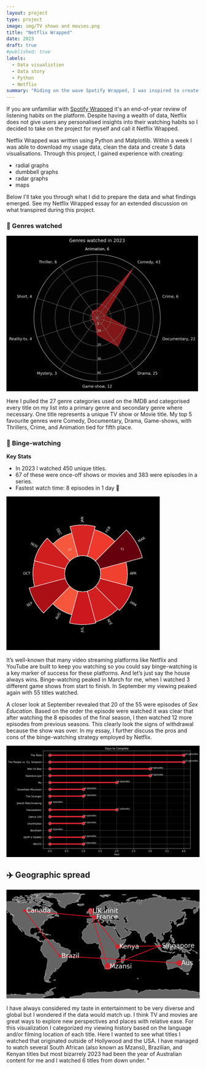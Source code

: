 ```yaml
---
layout: project
type: project
image: img/TV shows and movies.png
title: "Netflix Wrapped"
date: 2023
draft: true
#published: true
labels:
  - Data visualistion
  - Data story
  - Python
  - Netflix
summary: "Riding on the wave Spotify Wrapped, I was inspired to create 5 data visualisations which summarise my Netflix watching habits for 2023."
---
```

If you are unfamiliar with [Spotify Wrapped](https://en.wikipedia.org/wiki/Spotify_Wrapped) it's an end-of-year review of listening habits on the platform. Despite having a wealth of data, Netflix does not give users any personalised insights into their watching habits so I decided to take on the project for myself and call it Netflix Wrapped.

Netflix Wrapped was written using Python and Matplotlib. Within a week I was able to download my usage data, clean the data and create 5 data visualisations. Through this project, I gained experience with creating:
* radial graphs
* dumbbell graphs
* radar graphs
* maps

Below I'll take you through what I did to prepare the data and what findings emerged. See my Netflix Wrapped essay for an extended discussion on what transpired during this project.

### 🌈 Genres watched

<img width="500px" class="img-fluid" src="../img/netflix_genres.png">

Here I pulled the 27 genre categories used on the IMDB and categorised every title on my list into a primary genre and secondary genre where necessary. One title represents a unique TV show or Movie title. My top 5 favourite genres were Comedy, Documentary, Drama, Game-shows, with Thrillers, Crime, and Animation tied for fifth place.

### 🍿 Binge-watching 

**Key Stats** 
+ In 2023 I watched 450 unique titles.
+ 67 of these were once-off shows or movies and 383 were episodes in a series.
+ Fastest watch time: 8 episodes in 1 day 🏁 

<img width="400px" class="img-fluid"  src="../img/netflix_radial_plot.png"> 

It’s well-known that many video streaming platforms like Netflix and YouTube are built to keep you watching so you could say binge-watching is a key marker of success for these platforms. And let’s just say the house always wins. Binge-watching peaked in March for me, when I watched 3 different game shows from start to finish. In September my viewing peaked again with 55 titles watched.

A closer look at September revealed that 20 of the 55 were episodes of _Sex Education_. Based on the order the episode were watched it was clear that after watching the 8 episodes of the final season, I then watched 12 more episodes from previous seasons. This clearly look the signs of withdrawal because the show was over. In my essay, I further discuss the pros and cons of the binge-watching strategy employed by Netflix.

<img width="700px" class="img-fluid"  src="../img/netflix_fastest.png">

## ✈️ Geographic spread 

<img width="600px" class="img-fluid" src="../img/netflix_map (2).png">

I have always considered my taste in entertainment to be very diverse and global but I wondered if the data would match up. I think TV and movies are great ways to explore new perspectives and places with relative ease. For this visualization I categorized my viewing history based on the language and/or filming location of each title. Here I wanted to see what titles I watched that originated outside of Hollywood and the USA. I have managed to watch several South African (also known as Mzansi), Brazilian, and Kenyan titles but most bizarrely 2023 had been the year of Australian content for me and I watched 6 titles from down under. "                                                                                   


